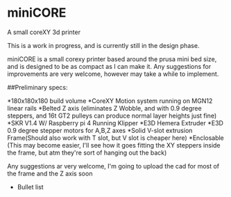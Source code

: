 # miniCORE
A small coreXY 3d printer

This is a work in progress, and is currently still in the design phase.

miniCORE is a small corexy printer based around the prusa mini bed size, and is designed to be as compact as I can make it. Any suggestions for improvements are very welcome, however may take a while to implement. 

##Preliminary specs:

*180x180x180 build volume
*CoreXY Motion system running on MGN12 linear rails
*Belted Z axis (eliminates Z Wobble, and with 0.9 degree steppers, and 16t GT2 pulleys can produce normal layer heights just fine)
*SKR V1.4 W/ Raspberry pi 4 Running Klipper
*E3D Hemera Extruder
*E3D 0.9 degree stepper motors for A,B,Z axes
*Solid V-slot extrusion Frame(Should also work with T slot, but V slot is cheaper here)
*Enclosable (This may become easier, I'll see how it goes fitting the XY steppers inside the frame, but atm they're sort of hanging out the back)

Any suggestions ar very welcome, I'm going to upload the cad for most of the frame and the Z axis soon

* Bullet list

